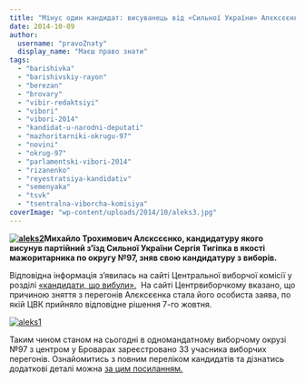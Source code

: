 ```yaml
---
title: "Мінус один кандидат: висуванець від «Сильної України» Алєксєєнко знявся з перегонів"
date: 2014-10-09
author: 
  username: "pravoZnaty"
  display_name: "Маєш право знати"
tags: 
  - "barishivka"
  - "barishivskiy-rayon"
  - "berezan"
  - "brovary"
  - "vibir-redaktsiyi"
  - "vibori"
  - "vibori-2014"
  - "kandidat-u-narodni-deputati"
  - "mazhoritarniki-okrugu-97"
  - "novini"
  - "okrug-97"
  - "parlamentski-vibori-2014"
  - "rizanenko"
  - "reyestratsiya-kandidativ"
  - "semenyaka"
  - "tsvk"
  - "tsentralna-viborcha-komisiya"
coverImage: "wp-content/uploads/2014/10/aleks3.jpg"
---
```


**[![aleks2](https://mpz.brovary.org/wp-content/uploads/2014/10/aleks2.jpg)](https://mpz.brovary.org/wp-content/uploads/2014/10/aleks2.jpg)Михайло Трохимович Алєксєєнко, кандидатуру якого висунув партійний з’їзд Сильної України Сергія Тигіпка в якості мажоритарника по округу №97, зняв свою кандидатуру з виборів.**

Відповідна інформація з’явилась на сайті Центральної виборчої комісії у розділі [«кандидати, що вибули».](http://www.cvk.gov.ua/pls/vnd2014/wp403?PT001F01=910)  На сайті Центрвиборчкому вказано, що причиною зняття з перегонів Алєксєєнка стала його особиста заява, по якій ЦВК прийняло відповідне рішення 7-го жовтня.

[![aleks1](https://mpz.brovary.org/wp-content/uploads/2014/10/aleks1.jpg)](https://mpz.brovary.org/wp-content/uploads/2014/10/aleks1.jpg)

Таким чином станом на сьогодні в одномандатному виборчому окрузі №97 з центром у Броварах зареєстровано 33 учасника виборчих перегонів. Ознайомитись з повним переліком кандидатів та дізнатись додаткові деталі можна [за цим посиланням.](https://mpz.brovary.org/hto-yde-v-radu-povniy-spisok-kandidativ-mazhoritarnikiv-v-97-okruzi/)
